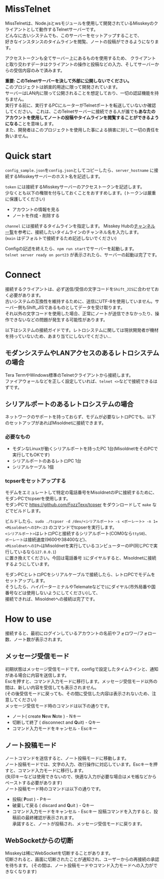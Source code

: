 # MissTelnet
MissTelnetは、Node.jsとwsモジュールを使用して開発されているMisskeyのクライアントとして動作するTelnetサーバーです。   
どんなに古いシステムでも、このサーバーをセットアップすることで、   
好きなインスタンスのタイムラインを閲覧、ノートの投稿ができるようになります。   

アクセストークンも全てサーバー上にあるものを使用するため、
クライアントと取り交わすデータはクライアントの操作と投稿などの入力、そしてサーバーからの受信内容のみで済みます。

**重要: このTelnetサーバーを決して外部に公開しないでください。**   
このプロジェクトは娯楽的用途に限って開発されています。   
サーバーはLAN内に限って公開されることを想定しており、一切の認証機能を持ちません。   
実行する前に、実行するPCにルーターがTelnetポートを転送していないか確認してください。
これは、このTelnetサーバーに接続できる人が誰でも**あなたのアカウントを使用してノートの投稿やタイムラインを閲覧することができるようになる**ことを意味します。   
また、開発者はこのプロジェクトを使用した事による損害に対して一切の責任を負いません。

# Quick start
`config_sample.json`を`config.json`としてコピーしたら、`server_hostname` に接続するMisskeyサーバーのホスト名を記述します。   

`token` には接続するMisskeyサーバーのアクセストークンを記述します。   
少なくとも以下の権限を付与しておくことをおすすめします。(トークンは厳重に保護してください)
- アカウントの情報を見る
- ノートを作成・削除する

`channel` には接続するタイムラインを指定します。
Misskey Hubの[チャンネル一覧](https://misskey-hub.net/docs/api/streaming/channel/)を参考に、接続したいタイムラインのチャンネル名を入力します。   
(`main` はデフォルトで接続するため記述しないでください)   

Configの記述を終えたら、`npm run start`でサーバーを起動します。   
`telnet server ready on port23` が表示されたら、サーバーの起動は完了です。

# Connect
接続するクライアントは、必ず送信/受信の文字コードを`Shift_JIS`に合わせておく必要があります。   
古いシステムの互換性を維持するために、送信にUTF-8を使用していません。サーバー側もShift_JISであるものとしてデータを受け取ります。   
それ以外の文字コードを使用した場合、正常にノートが送信できなかったり、操作できないなどの問題が発生する可能性があります。   

以下はシステムの接続ガイドです。レトロシステムに関しては現状開発者が機材を持っていないため、あまり当てにしないでください…
## モダンシステムやLANアクセスのあるレトロシステムの場合
Tera TermやWindows標準のTelnetクライアントから接続します。   
ファイアウォールなどを正しく設定していれば、`telnet <>`などで接続できるはずです。   
## シリアルポートのあるレトロシステムの場合
ネットワークのサポートを持っておらず、モデムが必要なレトロPCでも、以下のセットアップがあればMisoldnetに接続できます。
### 必要なもの
- モダンなLinuxが動くシリアルポートを持ったPC 1台(MisoldnetをそのPCで実行してもOKです)
- シリアルポートのあるレトロPC 1台
- シリアルケーブル 1個
### tcpserをセットアップする
モデムをエミュレートして特定の電話番号をMisoldnetのIPに接続するために、モダンPCでtcpserを使用します。   
モダンPCで https://github.com/FozzTexx/tcpser をダウンロードして `make` などでビルドします。   

ビルドしたら、`sudo ./tcpser -d /dev/<シリアルポート> -s <ボーレート> -n 1=<MisoldnetへのIP>:23` のコマンドでtcpserを実行します。   
`<シリアルポート>`はレトロPCと接続するシリアルポート(COM0なら`ttyS0`)、   
`ボーレート`は接続速度(9600や38400など)、   
`<MisoldnetへのIP>`はMisoldnetを実行しているコンピューターのIP(同じPCで実行しているなら`127.0.0.1`)   
に置き換えてください。今回は電話番号 `1`にダイヤルすると、Misoldnetに接続するようにしています。   

モダンPCとレトロPCをシリアルケーブルで接続したら、レトロPCでモデムをセットアップします。   
そうしたら、ハイパーターミナルやTelemateなどで`1`にダイヤル(市外局番や国番号などは使用しないようにしてください)して、   
接続できれば、Misoldnetへの接続は完了です。

# How to use
接続すると、最初にログインしているアカウントの名前やフォロワー/フォロー数、ノート数が表示されます。
## メッセージ受信モード
初期状態はメッセージ受信モードです。configで設定したタイムラインと、通知がある場合に内容を送信します。   
Escを押すと、コマンド入力モードに移行します。メッセージ受信モード以外の間は、新しい内容を受信しても表示されません。   
(その後受信モードに戻っても、その間に受信した内容は表示されないため、注意してください)   
メッセージ受信モード時のコマンドは以下の通りです。
- ノート( create **N**ew **N**ote ) - Nキー
- 切断して終了 ( disconnect and **Q**uit) - Qキー
- コマンド入力モードをキャンセル - Escキー
## ノート投稿モード
ノートコマンドを送信すると、ノート投稿モードに移動します。   
ノート投稿モードでは、文字の入力、改行操作に対応しています。Escキーを押すと、コマンド入力モードに移行します。   
(矢印キーなどは使用できないので、快適な入力が必要な場合はメモ帳などからペーストする必要があります)   
ノート投稿モード時のコマンドは以下の通りです。
- 投稿( **P**ost ) - Pキー
- 破棄して戻る ( discard and **Q**uit ) - Qキー
- コマンド入力モードをキャンセル - Escキー
投稿コマンドを入力すると、投稿前の最終確認が表示されます。   
承諾すると、ノートが投稿され、メッセージ受信モードに戻ります。
## WebSocketからの切断
Misskeyは稀にWebSocketを切断することがあります。   
切断されると、画面に切断されたことが通知され、ユーザーからの再接続の承認を待ちます。
(その間は、ノート投稿モードやコマンド入力モードへの入力ができなくなります)